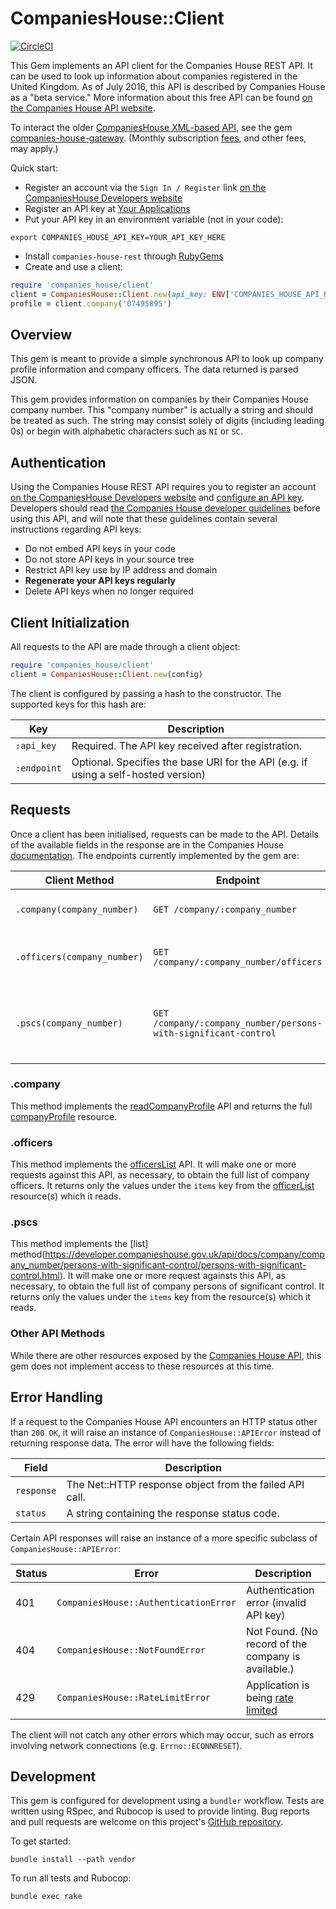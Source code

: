 # CompaniesHouse::Client

[![CircleCI](https://circleci.com/gh/gocardless/companies-house-rest.svg?style=svg)](https://circleci.com/gh/gocardless/companies-house-rest)

This Gem implements an API client for the Companies House REST API. It can be
used to look up information about companies registered in the United Kingdom.
As of July 2016, this API is described by Companies House as a "beta service."
More information about this free API can be found
[on the Companies House API website](https://developer.companieshouse.gov.uk/api/docs/index.html).

To interact the older [CompaniesHouse XML-based API](http://xmlgw.companieshouse.gov.uk/),
see the gem [companies-house-gateway](https://github.com/gocardless/companies-house-gateway-ruby).
(Monthly subscription [fees](http://xmlgw.companieshouse.gov.uk/CHDpriceList.shtml), and other fees, may apply.)

Quick start:
* Register an account via the `Sign In / Register` link
[on the CompaniesHouse Developers website](https://developer.companieshouse.gov.uk/api/docs/)
* Register an API key at [Your Applications](https://developer.companieshouse.gov.uk/developer/applications)
* Put your API key in an environment variable (not in your code):

``` shell
export COMPANIES_HOUSE_API_KEY=YOUR_API_KEY_HERE

```
* Install `companies-house-rest` through [RubyGems](https://rubygems.org/gems/companies-house-rest)
* Create and use a client:

``` ruby
require 'companies_house/client'
client = CompaniesHouse::Client.new(api_key: ENV['COMPANIES_HOUSE_API_KEY'])
profile = client.company('07495895')
```


## Overview
This gem is meant to provide a simple synchronous API to look up company profile
information and company officers. The data returned is parsed JSON.

This gem provides information on companies by their Companies House company
number. This "company number" is actually a string and should be treated as such.
The string may consist solely of digits (including leading 0s) or begin with
alphabetic characters such as `NI` or `SC`.

## Authentication

Using the Companies House REST API requires you to register an account
[on the CompaniesHouse Developers website](https://developer.companieshouse.gov.uk/api/docs/)
and [configure an API key](https://developer.companieshouse.gov.uk/developer/applications).
Developers should read
[the Companies House developer guidelines](https://developer.companieshouse.gov.uk/api/docs/index/gettingStarted/developerGuidelines.html)
before using this API, and will note that these guidelines contain several
instructions regarding API keys:

* Do not embed API keys in your code
* Do not store API keys in your source tree
* Restrict API key use by IP address and domain
* **Regenerate your API keys regularly**
* Delete API keys when no longer required

## Client Initialization

All requests to the API are made through a client object:

```ruby
require 'companies_house/client'
client = CompaniesHouse::Client.new(config)
```

The client is configured by passing a hash to the constructor. The supported keys for this
hash are:

| Key         | Description |
| ----------- | ----------- |
| `:api_key`  | Required. The API key received after registration. |
| `:endpoint` | Optional. Specifies the base URI for the API (e.g. if using a self-hosted version) |

## Requests

Once a client has been initialised, requests can be made to the API.
Details of the available fields in the response are in the Companies House
[documentation](https://developer.companieshouse.gov.uk/api/docs/index.html).
The endpoints currently implemented by the gem are:

| Client Method               | Endpoint                                | Description |
| --------------------------- | --------------------------------------- | ----------- |
| `.company(company_number)`  | `GET /company/:company_number`          | Retrieves a company profile. |
| `.officers(company_number)` | `GET /company/:company_number/officers` | Retrieves a list of company officers. |
| `.pscs(company_number)` | `GET /company/:company_number/persons-with-significant-control` | Retrieves a list of company persons of significant control. |

### .company
This method implements the [readCompanyProfile](https://developer.companieshouse.gov.uk/api/docs/company/company_number/readCompanyProfile.html)
API and returns the full [companyProfile](https://developer.companieshouse.gov.uk/api/docs/company/company_number/companyProfile-resource.html)
resource.

### .officers
This method implements the [officersList](https://developer.companieshouse.gov.uk/api/docs/company/company_number/officers/officerList.html)
API. It will make one or more requests against this API, as necessary, to obtain
the full list of company officers. It returns only the values under the `items`
key from the
[officerList](https://developer.companieshouse.gov.uk/api/docs/company/company_number/officers/officerList-resource.html)
resource(s) which it reads.

### .pscs
This method implements the [list] method(https://developer.companieshouse.gov.uk/api/docs/company/company_number/persons-with-significant-control/persons-with-significant-control.html). It will make one or more request againsts this API, as necessary, to obtain the full list of company persons of significant control. It returns only the values under the `items` key from the resource(s) which it reads. 

### Other API Methods
While there are other resources exposed by the
[Companies House API](https://developer.companieshouse.gov.uk/api/docs/index.html),
this gem does not implement access to these resources at this time.

## Error Handling
If a request to the Companies House API encounters an HTTP status other than
`200 OK`, it will raise an instance of `CompaniesHouse::APIError` instead of
returning response data. The error will have the following fields:

| Field      | Description |
| ---------- | ----------- |
| `response` | The Net::HTTP response object from the failed API call. |
| `status`   | A string containing the response status code. |


Certain API responses will raise an instance of a more specific subclass of
`CompaniesHouse::APIError`:

| Status | Error                                 | Description |
| ------ | ------------------------------------- | ----------- |
| 401    | `CompaniesHouse::AuthenticationError` | Authentication error (invalid API key) |
| 404    | `CompaniesHouse::NotFoundError`       | Not Found. (No record of the company is available.) |
| 429    | `CompaniesHouse::RateLimitError`      | Application is being [rate limited](https://developer.companieshouse.gov.uk/api/docs/index/gettingStarted/rateLimiting.html) |

The client will not catch any other errors which may occur, such as
errors involving  network connections (e.g. `Errno::ECONNRESET`).

## Development

This gem is configured for development using a `bundler` workflow.
Tests are written using RSpec, and Rubocop is used to provide linting.
Bug reports and pull requests are welcome on this project's
[GitHub repository](https://github.com/gocardless/companies-house-rest).

To get started:

``` shell
bundle install --path vendor
```


To run all tests and Rubocop:

```shell
bundle exec rake
```
